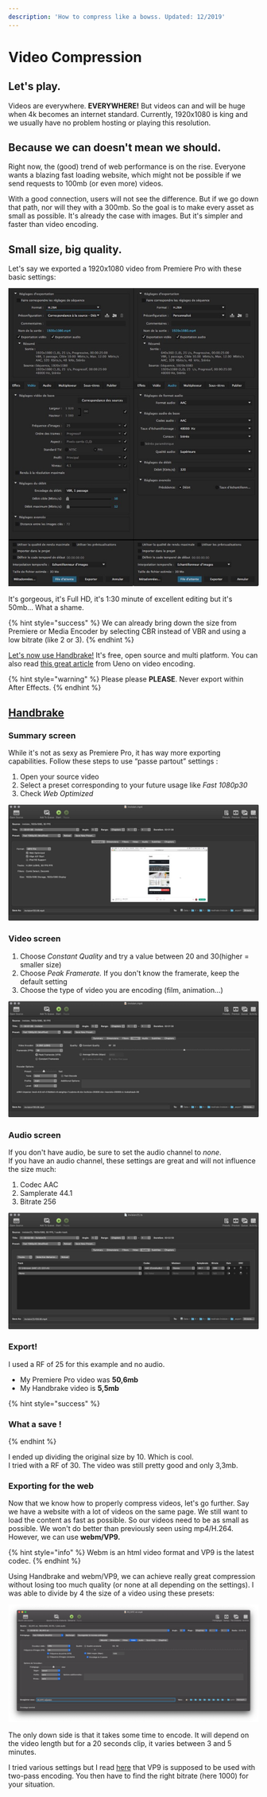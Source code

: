 ```yaml
---
description: 'How to compress like a bowss. Updated: 12/2019'
---
```


# Video Compression

## Let's play.

Videos are everywhere. **EVERYWHERE!** But videos can and will be huge when 4k becomes an internet standard. Currently, 1920x1080 is king and we usually have no problem hosting or playing this resolution.

## Because we can doesn't mean we should.

Right now, the \(good\) trend of web performance is on the rise. Everyone wants a blazing fast loading website, which might not be possible if we send requests to 100mb \(or even more\) videos.

With a good connection, users will not see the difference. But if we go down that path, nor will they with a 300mb. So the goal is to make every asset as small as possible. It's already the case with images. But it's simpler and faster than video encoding.

## Small size, big quality.

Let's say we exported​ a 1920x1080 video from Premiere Pro with these basic settings:

![](../.gitbook/assets/premiere.jpeg)

It's gorgeous, it's Full HD, it's 1:30 minute of excellent editing but it's 50mb… What a shame.

{% hint style="success" %}
We can already bring down the size from Premiere or Media Encoder by selecting CBR instead of VBR and using a low bitrate \(like 2 or 3\).
{% endhint %}

[Let's now use Handbrake!](https://handbrake.fr/) It's free, open source and multi platform. You can also read [this great article](https://loremipsum.ueno.co/dear-ueno-how-do-you-compress-videos-6657ebd9dd28?gi=4d8681fca54a) from Ueno on video encoding.

{% hint style="warning" %}
Please please **PLEASE**. Never export within After Effects.
{% endhint %}

## [Handbrake](https://handbrake.fr/)

### Summary screen

While it's not as sexy as Premiere Pro, it has way more exporting capabilities. Follow these steps to use “passe partout” settings :

1. Open your source video
2. Select a preset corresponding to your future usage like _Fast 1080p30_
3. Check _Web Optimized_

![summary](../.gitbook/assets/hb-1.jpg)

### Video screen

1. Choose _Constant Quality_ and try a value between 20 and 30​ \(higher = smaller size\)
2. Choose _Peak Framerate._ If you don't know the framerate, keep the default setting
3. Choose the type of video you are encoding \(film, animation…\)

![video](../.gitbook/assets/hb-2.jpg)

### Audio screen

If you don't have audio, be sure to set the audio channel to _none_.  
If you have an audio channel, these settings are great and will not influence the size much​:

1. Codec AAC
2. Samplerate 44.1
3. Bitrate 256

![audio](../.gitbook/assets/hb-3.jpg)

### Export!

I used a RF of 25 for this example and no audio.

* My Premiere Pro video was **50,6mb**
* My Handbrake video is **5,5mb​**

{% hint style="success" %}
### What a save !​
{% endhint %}

I ended up dividing the original size by 10. Which is cool.  
I tried with a RF of 30. The video was still pretty good and only 3,3mb.

### Exporting for the web

Now that we know how to properly compress videos, let's go further. Say we have a website with a lot of videos on the same page. We still want to load the content as fast as possible. So our videos need to be as small as possible. We won't do better than previously seen using mp4/H.264. However, we can use **webm/VP9.**

{% hint style="info" %}
Webm is an html video format and VP9 is the latest codec.
{% endhint %}

Using Handbrake and webm/VP9, we can achieve really great compression without losing too much quality \(or none at all depending on the settings\). I was able to divide by 4 the size of a video using these presets:

![](../.gitbook/assets/capture-de-cran-2019-12-11-a-12.26.13.png)

The only down side is that it takes some time to encode. It will depend on the video length but for a 20 seconds clip, it varies between 3 and 5 minutes.

I tried various settings but I read [here](https://trac.ffmpeg.org/wiki/Encode/VP9) that VP9 is supposed to be used with two-pass encoding. You then have to find the right bitrate \(here 1000\) for your situation.

